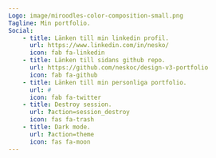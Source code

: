 ```yaml
---
Logo: image/miroodles-color-composition-small.png
Tagline: Min portfolio.
Social:
    - title: Länken till min linkedin profil.
      url: https://www.linkedin.com/in/nesko/
      icon: fab fa-linkedin
    - title: Länken till sidans github repo.
      url: https://github.com/neskoc/design-v3-portfolio
      icon: fab fa-github
    - title: Länken till min personliga portfolio.
      url: #
      icon: fab fa-twitter
    - title: Destroy session.
      url: ?action=session_destroy
      icon: fas fa-trash
    - title: Dark mode.
      url: ?action=theme
      icon: fas fa-moon
---
```


